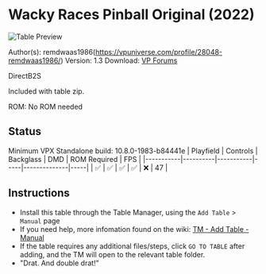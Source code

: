 # Wacky Races Pinball Original (2022)

![Table Preview](../../images/vpx-wackyraces.jpg)

Author(s): remdwaas1986(https://vpuniverse.com/profile/28048-remdwaas1986/)
Version: 1.3 
Download: [VP Forums](https://vpuniverse.com/files/file/10011-wacky-races/)

DirectB2S
 
Included with table zip.

ROM:
No ROM needed


## Status 

Minimum VPX Standalone build: 10.8.0-1983-b84441e
| Playfield | Controls | Backglass | DMD | ROM Required | FPS | 
|-----------|----------|-----------|-----|--------------|-----|
| :white_check_mark: | :white_check_mark: | :white_check_mark: | :white_check_mark: | :x: | 47 |

## Instructions

- Install this table through the Table Manager, using the `Add Table` > `Manual` page
- If you need help, more infomation found on the wiki: [TM - Add Table - Manual](https://github.com/LegendsUnchained/vpx-standalone-alp4k/wiki/%5B04%5D-%F0%9F%A7%A1-TM-%E2%80%90-Other-Features#add-table---manual)
- If the table requires any additional files/steps, click `GO TO TABLE` after adding, and the TM will open to the relevant table folder.
- "Drat. And double drat!"

